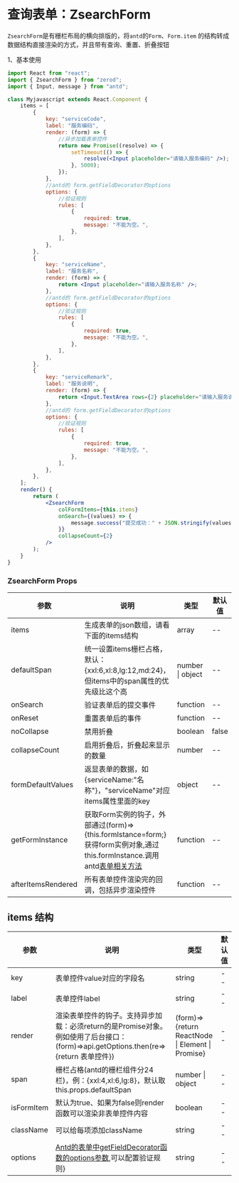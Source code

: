 <div class="z-doc-titles"></div>

# 查询表单：ZsearchForm

`ZsearchForm`是有栅栏布局的横向排版的，将`antd`的`Form`、`Form.item` 的结构转成数据结构直接渲染的方式，并且带有查询、重置、折叠按钮

1、基本使用

<div class="z-demo-box" data-render="demo1" data-title="基本使用"></div>

```jsx
import React from "react";
import { ZsearchForm } from "zerod";
import { Input, message } from "antd";

class Myjavascript extends React.Component {
	items = [
		{
			key: "serviceCode",
			label: "服务编码",
			render: (form) => {
				//异步加载表单控件
				return new Promise((resolve) => {
					setTimeout(() => {
						resolve(<Input placeholder="请输入服务编码" />);
					}, 5000);
				});
			},
			//antd的 form.getFieldDecorator的options
			options: {
				//验证规则
				rules: [
					{
						required: true,
						message: "不能为空。",
					},
				],
			},
		},
		{
			key: "serviceName",
			label: "服务名称",
			render: (form) => {
				return <Input placeholder="请输入服务名称" />;
			},
			//antd的 form.getFieldDecorator的options
			options: {
				//验证规则
				rules: [
					{
						required: true,
						message: "不能为空。",
					},
				],
			},
		},
		{
			key: "serviceRemark",
			label: "服务说明",
			render: (form) => {
				return <Input.TextArea rows={2} placeholder="请输入服务说明" />;
			},
			//antd的 form.getFieldDecorator的options
			options: {
				//验证规则
				rules: [
					{
						required: true,
						message: "不能为空。",
					},
				],
			},
		},
	];
	render() {
		return (
			<ZsearchForm
				colFormItems={this.items}
				onSearch={(values) => {
					message.success("提交成功：" + JSON.stringify(values));
				}}
				collapseCount={2}
			/>
		);
	}
}
```

<div class="z-doc-titles"></div>

### ZsearchForm Props

<table>
	<thead>
		<tr>
			<th>参数</th>
			<th>说明</th>
			<th>类型</th>
			<th>默认值</th>
		</tr>
	</thead>
	<tbody>
		<tr>
			<td>items</td>
			<td>生成表单的json数组，请看下面的items结构</td>
			<td>array</td>
			<td>--</td>
		</tr>
		<tr>
			<td>defaultSpan</td>
			<td>统一设置items栅栏占格，默认：{xxl:6,xl:8,lg:12,md:24}，但items中的span属性的优先级比这个高</td>
			<td>number | object</td>
			<td>--</td>
		</tr>
		<tr>
			<td>onSearch</td>
			<td>验证表单后的提交事件</td>
			<td>function</td>
			<td>--</td>
		</tr>
        <tr>
			<td>onReset</td>
			<td>重置表单后的事件</td>
			<td>function</td>
			<td>--</td>
		</tr>
        <tr>
			<td>noCollapse</td>
			<td>禁用折叠</td>
			<td>boolean</td>
			<td>false</td>
		</tr>
        <tr>
			<td>collapseCount</td>
			<td>启用折叠后，折叠起来显示的数量</td>
			<td>number</td>
			<td>--</td>
		</tr>
		 <tr>
			<td>formDefaultValues</td>
			<td>返显表单的数据，如{serviceName:"名称"}，"serviceName"对应items属性里面的key</td>
			<td>object</td>
			<td>--</td>
		</tr>
		  <tr>
			<td>getFormInstance</td>
			<td>获取Form实例的钩子，外部通过(form)=>{this.formIstance=form;}获得form实例对象,通过this.formInstance.调用antd<a href="https://ant.design/components/form-cn/" target="_blank">表单相关方法</a></td>
			<td>function</td>
			<td>--</td>
		</tr>
		  <tr>
			<td>afterItemsRendered</td>
			<td>所有表单控件渲染完的回调，包括异步渲染控件</a></td>
			<td>function</td>
			<td>--</td>
		</tr>
	</tbody>
</table>

<div class="z-doc-titles"></div>

## items 结构

<table>
	<thead>
		<tr>
			<th>参数</th>
			<th>说明</th>
			<th>类型</th>
			<th>默认值</th>
		</tr>
	</thead>
	<tbody>
		<tr>
			<td>key</td>
			<td>表单控件value对应的字段名</td>
			<td>string</td>
			<td>--</td>
		</tr>
		<tr>
			<td>label</td>
			<td>表单控件label</td>
			<td>string</td>
			<td>--</td>
		</tr>
		<tr>
			<td>render</td>
			<td>渲染表单控件的钩子。支持异步加载：必须return的是Promise对象。例如使用了后台接口：(form)=>api.getOptions.then(re=>{return 表单控件})</td>
			<td>(form)=>{return ReactNode | Element | Promise}</td>
			<td>--</td>
		</tr>
		<tr>
			<td>span</td>
			<td>栅栏占格(antd的栅栏组件分24栏)，例：{xxl:4,xl:6,lg:8}，默认取this.props.defaultSpan</td>
			<td>number | object</td>
			<td>--</td>
		</tr>
		<tr>
			<td>isFormItem</td>
			<td>默认为true、如果为false则render函数可以渲染非表单控件内容</td>
			<td>boolean</td>
			<td>--</td>
		</tr>
		<tr>
			<td>className</td>
			<td>可以给每项添加className</td>
			<td>string</td>
			<td>--</td>
		</tr>
		<tr>
			<td>options</td>
			<td><a href="https://ant.design/components/form-cn/" target="_blank">Antd的表单中getFieldDecorator函数的options参数</a>,可以配置验证规则}</td>
			<td>string</td>
			<td>--</td>
		</tr>
	</tbody>
</table>
